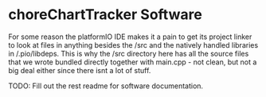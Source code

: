 # choreChartTracker Software

For some reason the platformIO IDE makes it a pain to get its project linker to 
look at files in anything besides the /src and the natively handled libraries in /.pio/libdeps. This is why the /src directory here has all the source files that we wrote bundled directly together with main.cpp - not clean, but not a big deal either since there isnt a lot of stuff.

TODO: Fill out the rest readme for software documentation.
